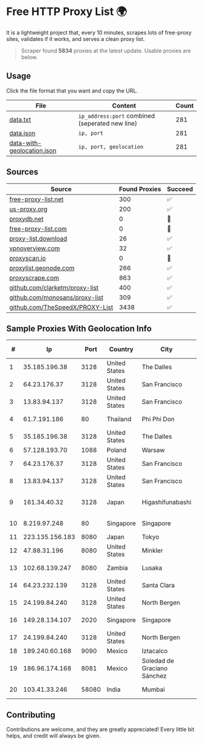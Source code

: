 
# Free HTTP Proxy List 🌍

It is a lightweight project that, every 10 minutes, scrapes lots of free-proxy sites, validates if it works, and serves a clean proxy list.


> Scraper found **5834** proxies at the latest update. Usable proxies are below.

## Usage

Click the file format that you want and copy the URL.


|File|Content|Count|
|----|-------|-----|
|[data.txt](https://raw.githubusercontent.com/themiralay/Proxy-List-World/master/data.txt)|`ip_address:port` combined (seperated new line)|281|
|[data.json](https://raw.githubusercontent.com/themiralay/Proxy-List-World/master/data.json)|`ip, port`|281|
|[data-with-geolocation.json](https://raw.githubusercontent.com/themiralay/Proxy-List-World/master/data-with-geolocation.json)|`ip, port, geolocation`|281|

## Sources

|Source|Found Proxies|Succeed|
|------|-------------|-------|
|[free-proxy-list.net](https://free-proxy-list.net)|300|✅|
|[us-proxy.org](https://www.us-proxy.org)|200|✅|
|[proxydb.net](http://proxydb.net)|0|🚫|
|[free-proxy-list.com](https://free-proxy-list.com/?page=&port=&type%5B%5D=http&type%5B%5D=https&up_time=0&search=Search)|0|🚫|
|[proxy-list.download](https://www.proxy-list.download/HTTP)|26|✅|
|[vpnoverview.com](https://vpnoverview.com/privacy/anonymous-browsing/free-proxy-servers)|32|✅|
|[proxyscan.io](https://www.proxyscan.io)|0|🚫|
|[proxylist.geonode.com](https://proxylist.geonode.com/api/proxy-list?limit=300&page=1&sort_by=lastChecked&sort_type=desc&protocols=http,https)|266|✅|
|[proxyscrape.com](https://api.proxyscrape.com/v2/?request=displayproxies&protocol=http&timeout=10000&country=all&ssl=all&anonymity=all)|863|✅|
|[github.com/clarketm/proxy-list](https://raw.githubusercontent.com/clarketm/proxy-list/master/proxy-list-raw.txt)|400|✅|
|[github.com/monosans/proxy-list](https://raw.githubusercontent.com/monosans/proxy-list/main/proxies/http.txt)|309|✅|
|[github.com/TheSpeedX/PROXY-List](https://raw.githubusercontent.com/TheSpeedX/PROXY-List/master/http.txt)|3438|✅|


## Sample Proxies With Geolocation Info

|#|Ip|Port|Country|City|Internet Service Provider|
|-|--|----|-------|----|-------------------------|
|1|35.185.196.38|3128|United States|The Dalles|Google LLC|
|2|64.23.176.37|3128|United States|San Francisco|DigitalOcean, LLC|
|3|13.83.94.137|3128|United States|San Francisco|Microsoft Corporation|
|4|61.7.191.186|80|Thailand|Phi Phi Don|CAT Telecom Public Company Limited|
|5|35.185.196.38|3128|United States|The Dalles|Google LLC|
|6|57.128.193.70|1088|Poland|Warsaw|OVH SAS|
|7|64.23.176.37|3128|United States|San Francisco|DigitalOcean, LLC|
|8|13.83.94.137|3128|United States|San Francisco|Microsoft Corporation|
|9|161.34.40.32|3128|Japan|Higashifunabashi|NTT PC Communications, Inc.|
|10|8.219.97.248|80|Singapore|Singapore|Alibaba (US) Technology Co., Ltd.|
|11|223.135.156.183|8080|Japan|Tokyo|So-net Corporation|
|12|47.88.31.196|8080|United States|Minkler|Alibaba.com LLC|
|13|102.68.139.247|8080|Zambia|Lusaka|AirLink Broadband Limited|
|14|64.23.232.139|3128|United States|Santa Clara|DigitalOcean, LLC|
|15|24.199.84.240|3128|United States|North Bergen|DigitalOcean, LLC|
|16|149.28.134.107|2020|Singapore|Singapore|The Constant Company|
|17|24.199.84.240|3128|United States|North Bergen|DigitalOcean, LLC|
|18|189.240.60.168|9090|Mexico|Iztacalco|Uninet S.A. de C.V.|
|19|186.96.174.168|8081|Mexico|Soledad de Graciano Sánchez|Total Play Telecomunicaciones SA De CV|
|20|103.41.33.246|58080|India|Mumbai|Juweriyah Networks Private Limited|



## Contributing

Contributions are welcome, and they are greatly appreciated! Every
little bit helps, and credit will always be given.

